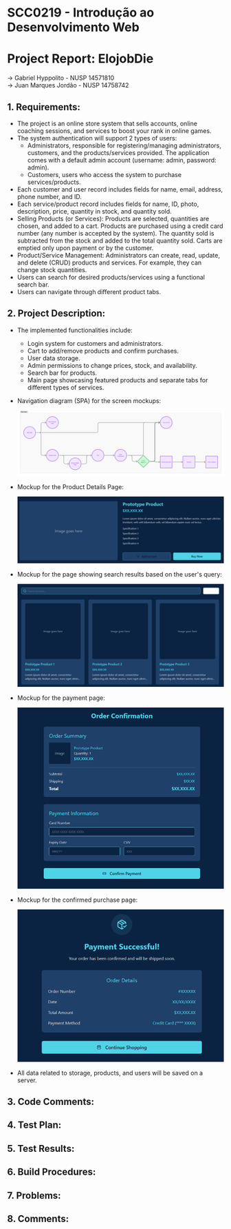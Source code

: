 # SCC0219 - Introdução ao Desenvolvimento Web <br/>

# Project Report: ElojobDie
-> Gabriel Hyppolito - NUSP 14571810 </br>
-> Juan Marques Jordão - NUSP 14758742 </br>

## 1. Requirements:
  * The project is an online store system that sells accounts, online coaching sessions, and services to boost your rank in online games.
  * The system authentication will support 2 types of users:
      - Administrators, responsible for registering/managing administrators, customers, and the products/services provided. The application comes with a default admin account (username: admin, password: admin).
      - Customers, users who access the system to purchase services/products.
  * Each customer and user record includes fields for name, email, address, phone number, and ID.
  * Each service/product record includes fields for name, ID, photo, description, price, quantity in stock, and quantity sold.
  * Selling Products (or Services): Products are selected, quantities are chosen, and added to a cart. Products are purchased using a credit card number (any number is accepted by the system). The quantity sold is subtracted from the stock and added to the total quantity sold. Carts are emptied only upon payment or by the customer.
  * Product/Service Management: Administrators can create, read, update, and delete (CRUD) products and services. For example, they can change stock quantities.
  * Users can search for desired products/services using a functional search bar.
  * Users can navigate through different product tabs.

## 2. Project Description:
  * The implemented functionalities include:
     - Login system for customers and administrators.
     - Cart to add/remove products and confirm purchases.
     - User data storage.
     - Admin permissions to change prices, stock, and availability.
     - Search bar for products.
     - Main page showcasing featured products and separate tabs for different types of services.

   * Navigation diagram (SPA) for the screen mockups:
     <p align="center">
      <img src="naviDiagram.png" alt="Diagram"/>
     </p>

   * Mockup for the Product Details Page:
     <p>
      <img src="prodDetails.png" alt="Details"/>
     </p>

   * Mockup for the page showing search results based on the user's query:
     <p>
      <img src="searchResult.png" alt="Search"/>
     </p>

   * Mockup for the payment page:
     <p>
      <img src="orderPage.png" alt="Order"/>
     </p>

   * Mockup for the confirmed purchase page:
     <p>
      <img src="confirmedPage.png" alt="Confirmed"/>
     </p>
     
   * All data related to storage, products, and users will be saved on a server.

## 3. Code Comments:

## 4. Test Plan:

## 5. Test Results:

## 6. Build Procedures:

## 7. Problems:

## 8. Comments:
